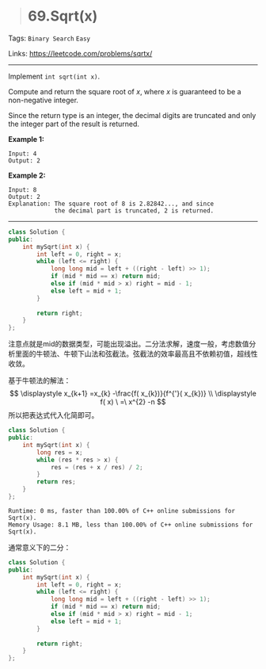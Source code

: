 > # 69.Sqrt(x)

Tags: `Binary Search` `Easy`

Links: <https://leetcode.com/problems/sqrtx/>

---

Implement `int sqrt(int x)`.

Compute and return the square root of *x*, where *x* is guaranteed to be a non-negative integer.

Since the return type is an integer, the decimal digits are truncated and only the integer part of the result is returned.

**Example 1:**

```
Input: 4
Output: 2
```

**Example 2:**

```
Input: 8
Output: 2
Explanation: The square root of 8 is 2.82842..., and since 
             the decimal part is truncated, 2 is returned.
```

---

```c++
class Solution {
public:
    int mySqrt(int x) {
        int left = 0, right = x;
        while (left <= right) {
            long long mid = left + ((right - left) >> 1);
            if (mid * mid == x) return mid;
            else if (mid * mid > x) right = mid - 1;
            else left = mid + 1;
        }
        
        return right;
    }
};
```

注意点就是mid的数据类型，可能出现溢出。二分法求解，速度一般，考虑数值分析里面的牛顿法、牛顿下山法和弦截法。弦截法的效率最高且不依赖初值，超线性收敛。

基于牛顿法的解法：
$$
\displaystyle x_{k+1} =x_{k} -\frac{f( x_{k})}{f^{'}( x_{k})} \\
\displaystyle f( x) \ =\ x^{2} -n
$$
所以把表达式代入化简即可。

```c++
class Solution {
public:
    int mySqrt(int x) {
        long res = x;
        while (res * res > x) {
            res = (res + x / res) / 2;
        }
        return res;
    }
};
```

```
Runtime: 0 ms, faster than 100.00% of C++ online submissions for Sqrt(x).
Memory Usage: 8.1 MB, less than 100.00% of C++ online submissions for Sqrt(x).
```

通常意义下的二分：

```c++
class Solution {
public:
    int mySqrt(int x) {
        int left = 0, right = x;
        while (left <= right) {
            long long mid = left + ((right - left) >> 1);
            if (mid * mid == x) return mid;
            else if (mid * mid > x) right = mid - 1;
            else left = mid + 1;
        }
        
        return right;
    }
};
```


